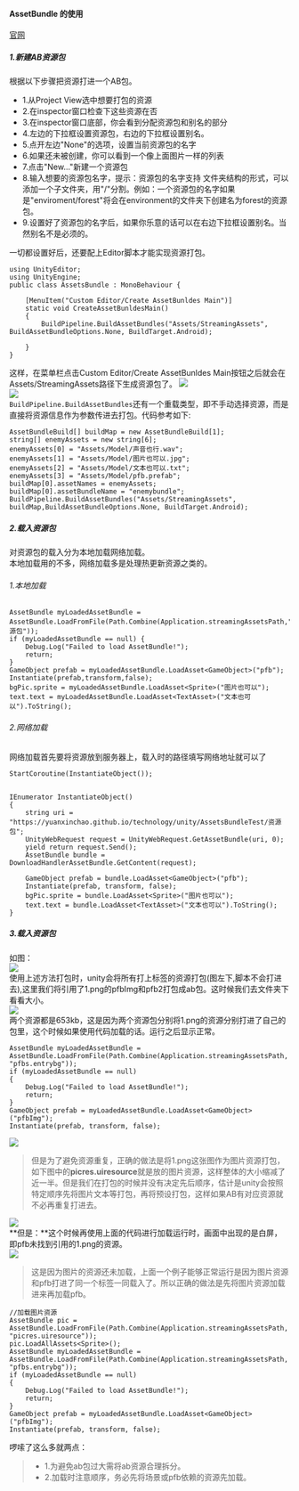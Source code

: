 #### AssetBundle 的使用
[官网](https://docs.unity3d.com/Manual/AssetBundles-Workflow.html#AssetBundles-Preparing)
##### 1.新建AB资源包
根据以下步骤把资源打进一个AB包。  

* 1.从Project View选中想要打包的资源
* 2.在inspector窗口检查下这些资源在否
* 3.在inspector窗口底部，你会看到分配资源包和别名的部分
* 4.左边的下拉框设置资源包，右边的下拉框设置别名。
* 5.点开左边"None"的选项，设置当前资源包的名字
* 6.如果还未被创建，你可以看到一个像上面图片一样的列表
* 7.点击"New..."新建一个资源包
* 8.输入想要的资源包名字，提示：资源包的名字支持 文件夹结构的形式，可以添加一个子文件夹，用"/"分割。例如：一个资源包的名字如果是"enviroment/forest"将会在environment的文件夹下创建名为forest的资源包。
* 9.设置好了资源包的名字后，如果你乐意的话可以在右边下拉框设置别名。当然别名不是必须的。

一切都设置好后，还要配上Editor脚本才能实现资源打包。 

	using UnityEditor;
	using UnityEngine;
	public class AssetsBundle : MonoBehaviour {
	
	    [MenuItem("Custom Editor/Create AssetBunldes Main")]
	    static void CreateAssetBunldesMain()
	    {
	        BuildPipeline.BuildAssetBundles("Assets/StreamingAssets", BuildAssetBundleOptions.None, BuildTarget.Android);
	
	    }
	}
这样，在菜单栏点击Custom Editor/Create AssetBunldes Main按钮之后就会在Assets/StreamingAssets路径下生成资源包了。
![](UnityManualPic/8.png)  
![](UnityManualPic/9.png)  
`BuildPipeline.BuildAssetBundles`还有一个重载类型，即不手动选择资源，而是直接将资源信息作为参数传进去打包。代码参考如下:  

    AssetBundleBuild[] buildMap = new AssetBundleBuild[1];
    string[] enemyAssets = new string[6];
    enemyAssets[0] = "Assets/Model/声音也行.wav";
    enemyAssets[1] = "Assets/Model/图片也可以.jpg";
    enemyAssets[2] = "Assets/Model/文本也可以.txt";
    enemyAssets[3] = "Assets/Model/pfb.prefab";
    buildMap[0].assetNames = enemyAssets;
    buildMap[0].assetBundleName = "enemybundle";
    BuildPipeline.BuildAssetBundles("Assets/StreamingAssets", buildMap,BuildAssetBundleOptions.None, BuildTarget.Android);

##### 2.载入资源包
对资源包的载入分为本地加载网络加载。  
本地加载用的不多，网络加载多是处理热更新资源之类的。  
###### 1.本地加载  
    AssetBundle myLoadedAssetBundle = AssetBundle.LoadFromFile(Path.Combine(Application.streamingAssetsPath,"资源包"));
    if (myLoadedAssetBundle == null) {
        Debug.Log("Failed to load AssetBundle!");
        return;
    }
    GameObject prefab = myLoadedAssetBundle.LoadAsset<GameObject>("pfb");
    Instantiate(prefab,transform,false);
    bgPic.sprite = myLoadedAssetBundle.LoadAsset<Sprite>("图片也可以");
    text.text = myLoadedAssetBundle.LoadAsset<TextAsset>("文本也可以").ToString();
###### 2.网络加载
网络加载首先要将资源放到服务器上，载入时的路径填写网络地址就可以了  

    StartCoroutine(InstantiateObject());
    

    IEnumerator InstantiateObject()
    {
        string uri = "https://yuanxinchao.github.io/technology/unity/AssetsBundleTest/资源包";
        UnityWebRequest request = UnityWebRequest.GetAssetBundle(uri, 0);
        yield return request.Send();
        AssetBundle bundle = DownloadHandlerAssetBundle.GetContent(request);

        GameObject prefab = bundle.LoadAsset<GameObject>("pfb");
        Instantiate(prefab, transform, false);
        bgPic.sprite = bundle.LoadAsset<Sprite>("图片也可以");
        text.text = bundle.LoadAsset<TextAsset>("文本也可以").ToString();
    }  
##### 3.载入资源包  
如图：  
![](UnityManualPic/11.png)  
使用上述方法打包时，unity会将所有打上标签的资源打包(图左下,脚本不会打进去),这里我们将引用了1.png的pfbImg和pfb2打包成ab包。这时候我们去文件夹下看看大小。   
![](UnityManualPic/12.png)  
两个资源都是653kb，这是因为两个资源包分别将1.png的资源分别打进了自己的包里，这个时候如果使用代码加载的话。运行之后显示正常。

	AssetBundle myLoadedAssetBundle = AssetBundle.LoadFromFile(Path.Combine(Application.streamingAssetsPath, "pfbs.entrybg"));
	if (myLoadedAssetBundle == null)
	{
		Debug.Log("Failed to load AssetBundle!");
		return;
	}
	GameObject prefab = myLoadedAssetBundle.LoadAsset<GameObject>("pfbImg");
	Instantiate(prefab, transform, false);  
![](UnityManualPic/13.png)   
>但是为了避免资源重复，正确的做法是将1.png这张图作为图片资源打包，如下图中的**picres.uiresource**就是放的图片资源，这样整体的大小缩减了近一半。但是我们在打包的时候并没有决定先后顺序，估计是unity会按照特定顺序先将图片文本等打包，再将预设打包，这样如果AB有对应资源就不必再重复打进去。  

![](UnityManualPic/14.png)  
**但是：**这个时候再使用上面的代码进行加载运行时，画面中出现的是白屏，即pfb未找到引用的1.png的资源。  
![](UnityManualPic/15.png)  
>这是因为图片的资源还未加载，上面一个例子能够正常运行是因为图片资源和pfb打进了同一个标签一同载入了。所以正确的做法是先将图片资源加载进来再加载pfb。  
 
    //加载图片资源
    AssetBundle pic = AssetBundle.LoadFromFile(Path.Combine(Application.streamingAssetsPath, "picres.uiresource"));
    pic.LoadAllAssets<Sprite>();
    AssetBundle myLoadedAssetBundle = AssetBundle.LoadFromFile(Path.Combine(Application.streamingAssetsPath, "pfbs.entrybg"));
    if (myLoadedAssetBundle == null)
    {
        Debug.Log("Failed to load AssetBundle!");
        return;
    }
    GameObject prefab = myLoadedAssetBundle.LoadAsset<GameObject>("pfbImg");
    Instantiate(prefab, transform, false); 
啰嗦了这么多就两点：  
> * 1.为避免ab包过大需将ab资源合理拆分。  
> * 2.加载时注意顺序，务必先将场景或pfb依赖的资源先加载。
